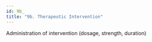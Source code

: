 ```yaml
---
id: 9b_
title: "9b. Therapeutic Intervention"
---
```

Administration of intervention (dosage, strength, duration)